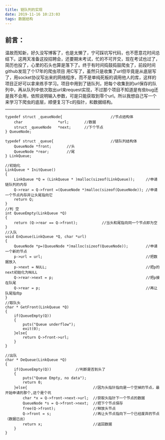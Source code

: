 ```yaml
---
title: 链队列的实现
date: 2019-11-16 10:23:03
tags: 数据结构
---
```

## 前言：
  温故而知新，好久没写博客了，也是太懒了，宁可踩坑写代码，也不愿意花时间总结下。这两天准备这投招聘会，还要期末考试，忙的不可开交，现在考试也过了，简历也投了，心里的石头也算是落下了。终于有时间捣鼓捣鼓爬虫了，前段时间github发现了个17年的爬虫项目 用C写了，虽然只是收集了url但毕竟是从底层写了，用socket协议写出来的网络程序，而不是单纯死板的调用他人的库，这样的项目正好可以拿来练手学习。项目中用到了链队列，把每个收集到的url保存的队列中，再从队列中依次取出url来request实现，不过那个项目不知道是有些bug还是我不会用，依照说明输入参数，可是只能获取到零个url。所以我想自己写一个来学习下爬虫的底层，顺便复习下c的指针，和数据结构。
    

---
```
typedef struct _queueNode{						//节点结构体
	char 				*url;		//数据
	struct _queueNode 	*next;		//下个节点
} QueueNode; 

typedef struct _queue{							//链队列结构体
	QueueNode *front;		//头
	QueueNode *rear;		//尾
} LinkQueue;

//初始化 
LinkQueue * InitQueue()
{
	LinkQueue *Q = (LinkQueue * )malloc(sizeof(LinkQueue));		//申请链队列的内存
	Q->rear = Q->front =(QueueNode *)malloc(sizeof(QueueNode));	//申请一个节点内存并让头尾指向它
	return Q;
}
//判 空 
int QueueEmpty(LinkQueue *Q)
{
	return (Q->rear == Q->front);			//当头和尾指向同一个节点即为空
}
//入队 
void EnQueue(LinkQueue *Q, char *url)
{
	QueueNode *p=(QueueNode *)malloc(sizeof(QueueNode));		//申请一个新的节点
	p->url = url;												//把数据放入
	p->next = NULL;												//把p的next初始化为NULL
	Q->rear->next = p;											//把p接在队尾
	Q->rear = p;												//再让队尾指向p
}
//取队头 
char * GetFront(LinkQueue *Q)
{
	if(QueueEmpty(Q))
	{
		puts("Queue underflow");
		exit(0);	
	}else{
		return Q->front->url;
	}
}

//出队
char * DeQueue(LinkQueue *Q)
{
	if(QueueEmpty(Q))			//判断是否到头了
	{
		puts("Queue Empty, no data");	
		return 0;
	}else{						        //因为头指针指向是一个空掉的节点，最开始申请的那个,这个是个坑
		char *x = Q->front->next->url;	//获取头指针下一个节点的数据
		QueueNode *s = Q->front->next;	//把下个节点保存
		free(Q->front);					//释放头节点
		Q->front = s;					//再让头节点指向下一个已经废弃的节点（数据已出）
		return x;						//返回数据
	}
}
```



